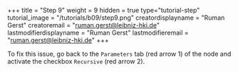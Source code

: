 +++
title = "Step 9"
weight = 9
hidden = true
type="tutorial-step"
tutorial_image = "/tutorials/b09/step9.png"
creatordisplayname = "Ruman Gerst"
creatoremail = "ruman.gerst@leibniz-hki.de"
lastmodifierdisplayname = "Ruman Gerst"
lastmodifieremail = "ruman.gerst@leibniz-hki.de"
+++

To fix this issue, go back to the `Parameters` tab (red arrow 1) of the node and activate the checkbox `Recursive` (red arrow 2).